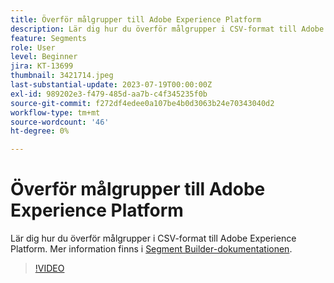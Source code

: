 ```yaml
---
title: Överför målgrupper till Adobe Experience Platform
description: Lär dig hur du överför målgrupper i CSV-format till Adobe Experience Platform.
feature: Segments
role: User
level: Beginner
jira: KT-13699
thumbnail: 3421714.jpeg
last-substantial-update: 2023-07-19T00:00:00Z
exl-id: 989202e3-f479-485d-aa7b-c4f345235f0b
source-git-commit: f272df4edee0a107be4b0d3063b24e70343040d2
workflow-type: tm+mt
source-wordcount: '46'
ht-degree: 0%

---
```


# Överför målgrupper till Adobe Experience Platform

Lär dig hur du överför målgrupper i CSV-format till Adobe Experience Platform. Mer information finns i [Segment Builder-dokumentationen](https://experienceleague.adobe.com/en/docs/experience-platform/segmentation/ui/audience-portal#import-audience).

>[!VIDEO](https://video.tv.adobe.com/v/3421714/?learn=on)
